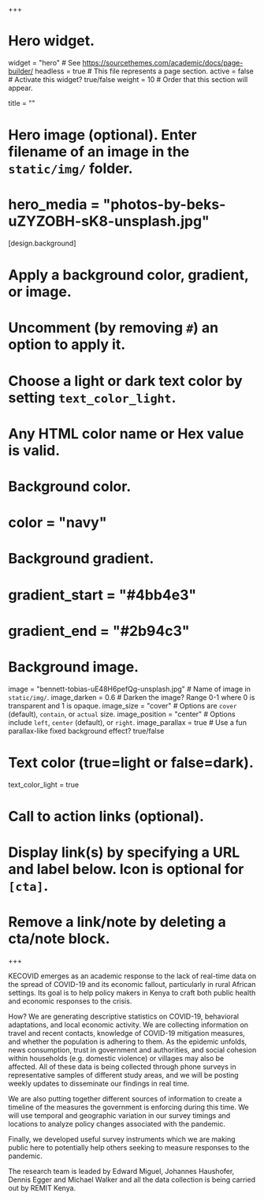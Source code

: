 +++
# Hero widget.
widget = "hero"  # See https://sourcethemes.com/academic/docs/page-builder/
headless = true  # This file represents a page section.
active = false  # Activate this widget? true/false
weight = 10  # Order that this section will appear.

title = ""

# Hero image (optional). Enter filename of an image in the `static/img/` folder.
# hero_media = "photos-by-beks-uZYZOBH-sK8-unsplash.jpg"

[design.background]
  # Apply a background color, gradient, or image.
  #   Uncomment (by removing `#`) an option to apply it.
  #   Choose a light or dark text color by setting `text_color_light`.
  #   Any HTML color name or Hex value is valid.

  # Background color.
  # color = "navy"
  
  # Background gradient.
  # gradient_start = "#4bb4e3"
  # gradient_end = "#2b94c3"
  
  # Background image.
   image = "bennett-tobias-uE48H6pefQg-unsplash.jpg"  # Name of image in `static/img/`.
   image_darken = 0.6  # Darken the image? Range 0-1 where 0 is transparent and 1 is opaque.
   image_size = "cover"  #  Options are `cover` (default), `contain`, or `actual` size.
   image_position = "center"  # Options include `left`, `center` (default), or `right`.
   image_parallax = true  # Use a fun parallax-like fixed background effect? true/false
  
  # Text color (true=light or false=dark).
  text_color_light = true

# Call to action links (optional).
#   Display link(s) by specifying a URL and label below. Icon is optional for `[cta]`.
#   Remove a link/note by deleting a cta/note block.
+++

KECOVID emerges as an academic response to the lack of real-time data on the spread of COVID-19 and its economic fallout, particularly in rural African settings. Its goal is to help policy makers in Kenya to craft both public health and economic responses to the crisis.

How? We are generating descriptive statistics on COVID-19, behavioral adaptations, and local economic activity. We are collecting information on travel and recent contacts, knowledge of COVID-19 mitigation measures, and whether the population is adhering to them. As the epidemic unfolds, news consumption, trust in government and authorities, and social cohesion within households (e.g. domestic violence) or villages may also be affected. All of these data is being collected through phone surveys in representative samples of different study areas, and we will be posting weekly updates to disseminate our findings in real time.

We are also putting together different sources of information to create a timeline of the measures the government is enforcing during this time. We will use temporal and geographic variation in our survey timings and locations to analyze policy changes associated with the pandemic.

Finally, we developed useful survey instruments which we are making public here to potentially help others seeking to measure responses to the pandemic. 

The research team is leaded by Edward Miguel, Johannes Haushofer, Dennis Egger and Michael Walker and all the data collection is being carried out by REMIT Kenya.